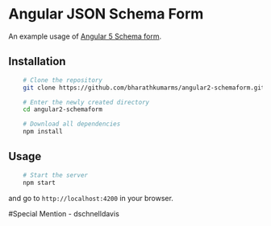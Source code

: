 # Angular JSON Schema Form

An example usage of [Angular 5 Schema form](https://github.com/bharathkumarms/angular2-schemaform).

## Installation

```bash
	# Clone the repository
	git clone https://github.com/bharathkumarms/angular2-schemaform.git

	# Enter the newly created directory
	cd angular2-schemaform

	# Download all dependencies
	npm install
```

## Usage

```bash
	# Start the server
	npm start
```

and go to `http://localhost:4200` in your browser.

#Special Mention - dschnelldavis